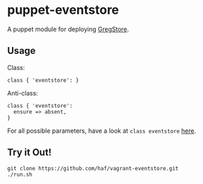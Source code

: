 # puppet-eventstore

A puppet module for deploying [GregStore](http://geteventstore.com).

## Usage

Class:

``` puppet
class { 'eventstore': }
```

Anti-class:
``` puppet
class { 'eventstore':
  ensure => absent,
}
```

For all possible parameters, have a look at `class eventstore` [here](https://github.com/haf/puppet-eventstore/blob/master/manifests/init.pp#L1).

## Try it Out!

```
git clone https://github.com/haf/vagrant-eventstore.git
./run.sh
```
